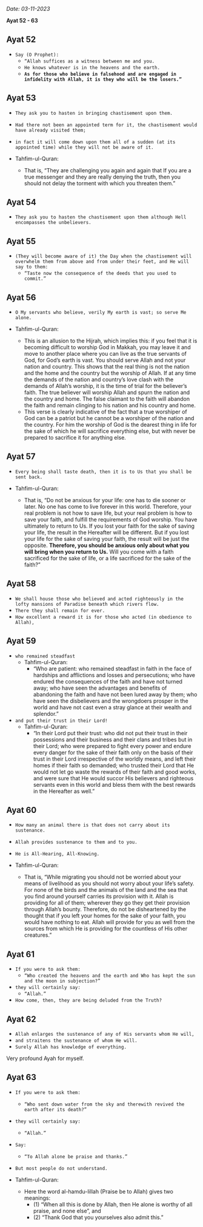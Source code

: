 *Date: 03-11-2023*

**Ayat 52 - 63**

## Ayat 52

- `Say (O Prophet):`
  - `“Allah suffices as a witness between me and you.`
  - `He knows whatever is in the heavens and the earth.`
  - **`As for those who believe in falsehood and are engaged in infidelity with Allah, it is they who will be the losers.”`**

## Ayat 53

- `They ask you to hasten in bringing chastisement upon them.`
- `Had there not been an appointed term for it, the chastisement would have already visited them;`
- `in fact it will come down upon them all of a sudden (at its appointed time) while they will not be aware of it.`

- Tahfim-ul-Quran:
  - That is, “They are challenging you again and again that If you are a true messenger and they are really denying the truth, then you should not delay the torment with which you threaten them.”


## Ayat 54

- `They ask you to hasten the chastisement upon them although Hell encompasses the unbelievers.`

## Ayat 55

- `(They will become aware of it) the Day when the chastisement will overwhelm them from above and from under their feet, and He will say to them:`
  - `“Taste now the consequence of the deeds that you used to commit.”`

## Ayat 56

- `O My servants who believe, verily My earth is vast; so serve Me alone.`

- Tahfim-ul-Quran:
  - This is an allusion to the Hijrah, which implies this: if you feel that it is becoming difficult to worship God in Makkah, you may leave it and move to another place where you can live as the true servants of God, for God’s earth is vast. You should serve Allah and not your nation and country. This shows that the real thing is not the nation and the home and the country but the worship of Allah. If at any time the demands of the nation and country’s love clash with the demands of Allah’s worship, it is the time of trial for the believer’s faith. The true believer will worship Allah and spurn the nation and the country and home. The false claimant to the faith will abandon the faith and remain clinging to his nation and his country and home.
  - This verse is clearly indicative of the fact that a true worshiper of God can be a patriot but he cannot be a worshiper of the nation and the country. For him the worship of God is the dearest thing in life for the sake of which he will sacrifice everything else, but with never be prepared to sacrifice it for anything else.

## Ayat 57

- `Every being shall taste death, then it is to Us that you shall be sent back.`

- Tahfim-ul-Quran:
  - That is, “Do not be anxious for your life: one has to die sooner or later. No one has come to live forever in this world. Therefore, your real problem is not how to save life, but your real problem is how to save your faith, and fulfill the requirements of God worship. You have ultimately to return to Us. If you lost your faith for the sake of saving your life, the result in the Hereafter will be different. But if you lost your life for the sake of saving your faith, the result will be just the opposite. **Therefore, you should be anxious only about what you will bring when you return to Us.** Will you come with a faith sacrificed for the sake of life, or a life sacrificed for the sake of the faith?”

## Ayat 58

- `We shall house those who believed and acted righteously in the lofty mansions of Paradise beneath which rivers flow.`
- `There they shall remain for ever.`
- `How excellent a reward it is for those who acted (in obedience to Allah),`

## Ayat 59

- `who remained steadfast`
  - Tahfim-ul-Quran:
    - “Who are patient: who remained steadfast in faith in the face of hardships and afflictions and losses and persecutions; who have endured the consequences of the faith and have not turned away; who have seen the advantages and benefits of abandoning the faith and have not been lured away by them; who have seen the disbelievers and the wrongdoers prosper in the world and have not cast even a stray glance at their wealth and splendor.”
- `and put their trust in their Lord!`
  - Tahfim-ul-Quran:
    - “In their Lord put their trust: who did not put their trust in their possessions and their business and their clans and tribes but in their Lord; who were prepared to fight every power and endure every danger for the sake of their faith only on the basis of their trust in their Lord irrespective of the worldly means, and left their homes if their faith so demanded; who trusted their Lord that He would not let go waste the rewards of their faith and good works, and were sure that He would succor His believers and righteous servants even in this world and bless them with the best rewards in the Hereafter as well.”


## Ayat 60

- `How many an animal there is that does not carry about its sustenance.`
- `Allah provides sustenance to them and to you.`
- `He is All-Hearing, All-Knowing.`

- Tahfim-ul-Quran:
  - That is, “While migrating you should not be worried about your means of livelihood as you should not worry about your life’s safety. For none of the birds and the animals of the land and the sea that you find around yourself carries its provision with it. Allah is providing for all of them; wherever they go they get their provision through Allah’s bounty. Therefore, do not be disheartened by the thought that if you left your homes for the sake of your faith, you would have nothing to eat. Allah will provide for you as well from the sources from which He is providing for the countless of His other creatures.”

## Ayat 61

- `If you were to ask them:`
  - `“Who created the heavens and the earth and Who has kept the sun and the moon in subjection?”`
- `they will certainly say:`
  - `“Allah.”`
- `How come, then, they are being deluded from the Truth?`

## Ayat 62

- `Allah enlarges the sustenance of any of His servants whom He will,`
- `and straitens the sustenance of whom He will.`
- `Surely Allah has knowledge of everything.`

Very profound Ayah for myself.

## Ayat 63

- `If you were to ask them:`
  - `“Who sent down water from the sky and therewith revived the earth after its death?”`
- `they will certainly say:`
  - `“Allah.”`
- `Say:`
  - `“To Allah alone be praise and thanks.”`
- `But most people do not understand.`

- Tahfim-ul-Quran:
  - Here the word al-hamdu-lillah (Praise be to Allah) gives two meanings:
    - (1) “When all this is done by Allah, then He alone is worthy of all praise, and none else”, and
    - (2) “Thank God that you yourselves also admit this.”